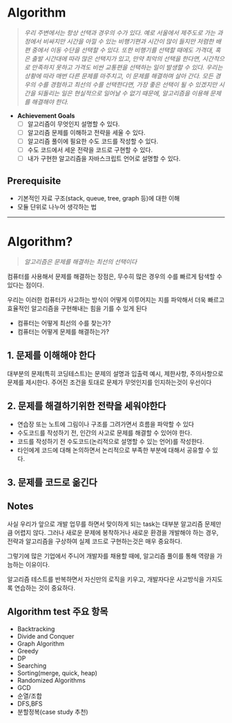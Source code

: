 # Algorithm
> *우리 주변에서는 항상 선택과 경우의 수가 있다.
예로 서울에서 제주도로 가는 과정에서 비싸지만 시간을 아낄 수 있는 비행기편과 시간이 많이 들지만 저렴한 배편 중에서 이동 수단을 선택할 수 있다. 또한 비행기를 선택할 때에도 가격대, 혹은 출발 시간대에 따라 많은 선택지가 있고, 만약 최악의 선택을 한다면, 시간적으로 만족하지 못하고 가격도 비싼 교통편을 선택하는 일이 발생할 수 있다.
우리는 상황에 따라 매번 다른 문제를 마주치고, 이 문제를 해결하며 살아 간다. 
모든 경우의 수를 경험하고 최선의 수를 선택한다면, 가장 좋은 선택이 될 수 있겠지만 시간을 되돌리는 일은 현실적으로 일어날 수 없기 때문에, 알고리즘을 이용해 문제를 해결해야 한다.*
> 
- **Achievement Goals**
    - [ ]  알고리즘이 무엇인지 설명할 수 있다.
    - [ ]  알고리즘 문제를 이해하고 전략을 세울 수 있다.
    - [ ]  알고리즘 풀이에 필요한 수도 코드를 작성할 수 있다.
    - [ ]  수도 코드에서 세운 전략을 코드로 구현할 수 있다.
    - [ ]  내가 구현한 알고리즘을 자바스크립트 언어로 설명할 수 있다.

## **Prerequisite**

- 기본적인 자료 구조(stack, queue, tree, graph 등)에 대한 이해
- 모듈 단위로 나누어 생각하는 법

---

# Algorithm?

> *알고리즘은 문제를 해결하는 최선의 선택이다*
> 

컴퓨터를 사용해서 문제를 해결하는 장점은, 무수히 많은 경우의 수를 빠르게 탐색할 수 있다는 점이다.

우리는 이러한 컴퓨터가 사고하는 방식이 어떻게 이루어지는 지를 파악해서 더욱 빠르고 효율적인 알고리즘을 구현해내는 힘을 기를 수 있게 된다

- 컴퓨터는 어떻게 최선의 수를 찾는가?
- 컴퓨터는 어떻게 문제를 해결하는가?

## 1. 문제를 이해해야 한다

대부분의 문제(특히 코딩테스트)는 문제의 설명과 입출력 예시, 제한사항, 주의사항으로 문제를 제시한다. 주어진 조건을 토대로 문제가 무엇인지를 인지하는것이 우선이다

## 2. 문제를 해결하기위한 전략을 세워야한다

- 연습장 또는 노트에 그림이나 구조를 그려가면서 흐름을 파악할 수 있다
- 수도코드를 작성하기 전, 인간의 사고로 문제를 해결할 수 있어야 한다.
- 코드를 작성하기 전 수도코드(논리적으로 설명할 수 있는 언어)를 작성한다.
- 타인에게 코드에 대해 논의하면서 논리적으로 부족한 부분에 대해서 공유할 수 있다.

## 3. 문제를 코드로 옮긴다

## Notes

사실 우리가 앞으로 개발 업무를 하면서 맞이하게 되는 task는 대부분 알고리즘 문제만큼 어렵지 않다. 그러나 새로운 문제에 봉착하거나 새로운 환경을 개발해야 하는 경우, 전략과 알고리즘을 구상하여 실제 코드로 구현하는것은 매우 중요하다.

그렇기에 많은 기업에서 주니어 개발자를 채용할 때에, 알고리즘 풀이를 통해 역량을 가늠하는 이유이다.

알고리즘 테스트를 반복하면서 자신만의 로직을 키우고, 개발자다운 사고방식을 가지도록 연습하는 것이 중요하다.

## Algorithm test 주요 항목

- Backtracking
- Divide and Conquer
- Graph Algorithm
- Greedy
- DP
- Searching
- Sorting(merge, quick, heap)
- Randomized Algorithms
- GCD
- 순열/조합
- DFS,BFS
- 분할정복(case study 추천)
